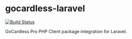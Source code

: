 # gocardless-laravel

[![Build Status](https://travis-ci.com/Nestednet/gocardless-laravel.svg?branch=master)](https://travis-ci.com/Nestednet/gocardless-laravel)

GoCardless Pro PHP Client package integration for Laravel.
